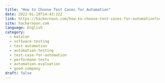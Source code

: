 ```yaml
---
title: "How to Choose Test Cases for Automation"
date: 2022-01-18T14:43:22Z
link: https://hackernoon.com/how-to-choose-test-cases-for-automation?source=rss&utm_medium=RSS&utm_source=news.12bit.vn
site: hackernoon.com
language: English
category:
  - katalon
  - software-testing
  - test-automation
  - automation-testing
  - test-case-for-automation
  - performane-tests
  - automation-evaluation
  - good-company
draft: false
---
```

